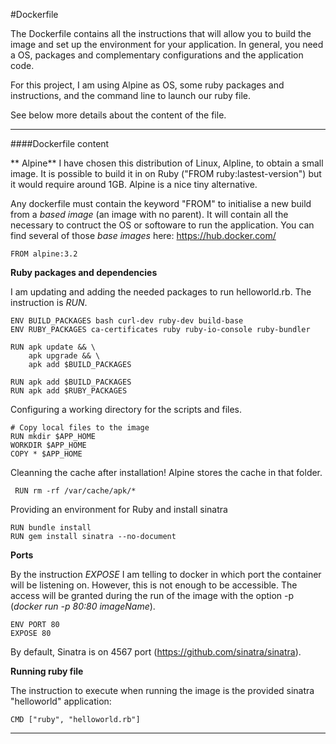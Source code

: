 #Dockerfile

The Dockerfile contains all the instructions that will allow you to build the image and set up the environment for your application. In general, you need a OS, packages and complementary configurations and the application code.

For this project, I am using Alpine as OS, some ruby packages and instructions, and the command line to launch our ruby file.

See below more details about the content of the file.

***

####Dockerfile content

** Alpine**
I have chosen this distribution of Linux, Alpline, to obtain a small image. It is possible to build it in on Ruby ("FROM ruby:lastest-version") but it would require around 1GB. Alpine is a nice tiny alternative.

Any dockerfile must contain the keyword "FROM" to initialise a new build from a *based image* (an image with no parent). It will contain all the necessary to contruct the OS or softoware to run the application. You can find several of those *base images* here: https://hub.docker.com/

	FROM alpine:3.2

**Ruby packages and dependencies**

I am updating and adding the needed packages to run helloworld.rb. The instruction is *RUN*.

	ENV BUILD_PACKAGES bash curl-dev ruby-dev build-base
	ENV RUBY_PACKAGES ca-certificates ruby ruby-io-console ruby-bundler
	
	RUN apk update && \
		apk upgrade && \
		apk add $BUILD_PACKAGES
	
	RUN apk add $BUILD_PACKAGES
	RUN apk add $RUBY_PACKAGES

Configuring a working directory for the scripts and files.

	# Copy local files to the image
	RUN mkdir $APP_HOME
	WORKDIR $APP_HOME
	COPY * $APP_HOME

Cleanning the cache after installation! Alpine stores the cache in that folder.

	 RUN rm -rf /var/cache/apk/*
	 
Providing an environment for Ruby and install sinatra

	RUN bundle install
	RUN gem install sinatra --no-document

**Ports** 

By the instruction *EXPOSE* I am telling to docker in which port the container will be listening on. However, this is not enough to be accessible. The access will be granted during the run of the image with the option -p (*docker run -p 80:80 imageName*).

	ENV PORT 80
	EXPOSE 80

By default, Sinatra is on 4567 port (https://github.com/sinatra/sinatra).

**Running ruby file**

The instruction to execute when running the image is the provided sinatra "helloworld" application:

	CMD ["ruby", "helloworld.rb"]

***
	 


	
